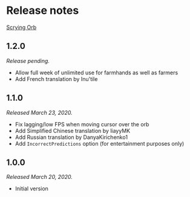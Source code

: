 # Release notes

[Scrying Orb](./)

## 1.2.0

*Release pending.*

* Allow full week of unlimited use for farmhands as well as farmers
* Add French translation by Inu'tile

## 1.1.0

*Released March 23, 2020.*

* Fix lagging/low FPS when moving cursor over the orb
* Add Simplified Chinese translation by liayyMK
* Add Russian translation by DanyaKirichenko1
* Add `IncorrectPredictions` option (for entertainment purposes only)

## 1.0.0

*Released March 20, 2020.*

* Initial version
